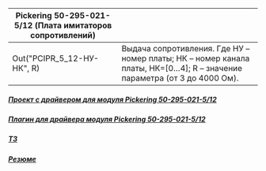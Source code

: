 | Pickering 50-295-021-5/12 (Плата имитаторов сопротивлений) |                                                                                                                          |
|------------------------------------------------------------|--------------------------------------------------------------------------------------------------------------------------|
| Out("PCIPR_5_12-НУ-НК", R)                                 | Выдача сопротивления. Где НУ – номер платы; НК – номер канала платы, НК=[0…4]; R – значение параметра (от 3 до 4000 Ом). |

##### [Проект с драйвером для модуля Pickering 50-295-021-5/12](https://github.com/lettt3t/MII_Lab_1/tree/main/50-295-021-512_driver "Проект с драйвером для модуля Pickering 50-295-021-5/12 используемый в ПДК Фрегат")
##### [Плагин для драйвера модуля Pickering 50-295-021-5/12 ](https://github.com/lettt3t/MII_Lab_1/tree/main/50-295-021-512_plugin "Плагин для драйвера модуля Pickering 50-295-021-5/12 ")
##### [ТЗ](https://github.com/lettt3t/MII_Lab_1/blob/main/%D0%A2%D0%97/%D0%A2%D0%97%20%D0%BD%D0%B0%20%D1%80%D0%B0%D0%B7%D1%80%D0%B0%D0%B1%D0%BE%D1%82%D0%BA%D1%83%20%D0%9F%D0%9E%20%D0%B4%D0%BB%D1%8F%2050-295-021-5_12.pdf "ТЗ")
##### [Резюме](https://github.com/lettt3t/MII_Lab_1/blob/main/%D0%A0%D0%B5%D0%B7%D1%8E%D0%BC%D0%B5/%D0%A0%D0%B5%D0%B7%D1%8E%D0%BC%D0%B5.pdf "Резюме")